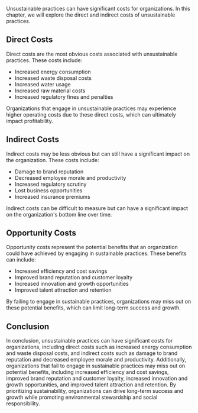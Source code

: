 
Unsustainable practices can have significant costs for organizations. In this chapter, we will explore the direct and indirect costs of unsustainable practices.

Direct Costs
------------

Direct costs are the most obvious costs associated with unsustainable practices. These costs include:

* Increased energy consumption
* Increased waste disposal costs
* Increased water usage
* Increased raw material costs
* Increased regulatory fines and penalties

Organizations that engage in unsustainable practices may experience higher operating costs due to these direct costs, which can ultimately impact profitability.

Indirect Costs
--------------

Indirect costs may be less obvious but can still have a significant impact on the organization. These costs include:

* Damage to brand reputation
* Decreased employee morale and productivity
* Increased regulatory scrutiny
* Lost business opportunities
* Increased insurance premiums

Indirect costs can be difficult to measure but can have a significant impact on the organization's bottom line over time.

Opportunity Costs
-----------------

Opportunity costs represent the potential benefits that an organization could have achieved by engaging in sustainable practices. These benefits can include:

* Increased efficiency and cost savings
* Improved brand reputation and customer loyalty
* Increased innovation and growth opportunities
* Improved talent attraction and retention

By failing to engage in sustainable practices, organizations may miss out on these potential benefits, which can limit long-term success and growth.

Conclusion
----------

In conclusion, unsustainable practices can have significant costs for organizations, including direct costs such as increased energy consumption and waste disposal costs, and indirect costs such as damage to brand reputation and decreased employee morale and productivity. Additionally, organizations that fail to engage in sustainable practices may miss out on potential benefits, including increased efficiency and cost savings, improved brand reputation and customer loyalty, increased innovation and growth opportunities, and improved talent attraction and retention. By prioritizing sustainability, organizations can drive long-term success and growth while promoting environmental stewardship and social responsibility.
